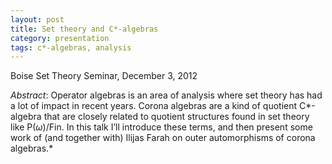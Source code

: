```yaml
---
layout: post
title: Set theory and C*-algebras
category: presentation
tags: c*-algebras, analysis
---
```


Boise Set Theory Seminar, December 3, 2012<!--more-->

*Abstract*: Operator algebras is an area of analysis where set theory has had a lot of impact in recent years. Corona algebras are a kind of quotient C*-algebra that are closely related to quotient structures found in set theory like P($\omega$)/Fin. In this talk I’ll introduce these terms, and then present some work of (and together with) Ilijas Farah on outer automorphisms of corona algebras.*
